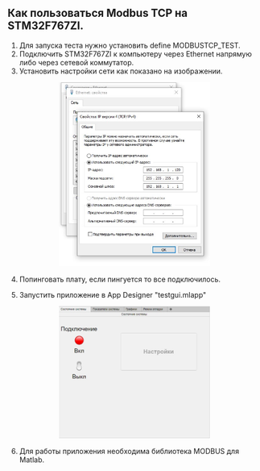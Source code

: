 ## Как пользоваться Modbus TCP на STM32F767ZI.

 1) Для запуска теста нужно установить define MODBUSTCP_TEST.
 2) Подключить STM32F767ZI к компьютеру через Ethernet напрямую либо через сетевой коммутатор.
 3) Установить настройки сети как показано на изображении.
   <p align="center">
  <img src="/Matlab GUI/pictures/Настройки.jpg" width=300/>
  </p>
  
 4) Попинговать плату, если пингуется то все подключилось. 
  
 
 5) Запустить приложение в App Designer "testgui.mlapp"
   <p align="center">
  <img src="/Matlab GUI/pictures/Приложение.jpg" width=300/>
  </p>
  
 6) Для работы приложения необходима библиотека MODBUS для Matlab.
